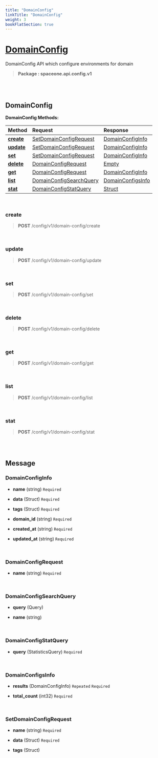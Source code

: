 ```yaml
---
title: "DomainConfig"
linkTitle: "DomainConfig"
weight: 3
bookFlatSection: true
---
```

# [DomainConfig](#DomainConfig)
DomainConfig API which configure environments for domain


>  **Package : spaceone.api.config.v1**

<br>
<br>

## DomainConfig





**DomainConfig Methods:**


| Method | Request | Response |
| :----- | :-------- | :-------- |
| [**create**](./DomainConfig#create) | [SetDomainConfigRequest](DomainConfig#setdomainconfigrequest) | [DomainConfigInfo](DomainConfig#domainconfiginfo) |
| [**update**](./DomainConfig#update) | [SetDomainConfigRequest](DomainConfig#setdomainconfigrequest) | [DomainConfigInfo](DomainConfig#domainconfiginfo) |
| [**set**](./DomainConfig#set) | [SetDomainConfigRequest](DomainConfig#setdomainconfigrequest) | [DomainConfigInfo](DomainConfig#domainconfiginfo) |
| [**delete**](./DomainConfig#delete) | [DomainConfigRequest](DomainConfig#domainconfigrequest) | [Empty](DomainConfig#empty) |
| [**get**](./DomainConfig#get) | [DomainConfigRequest](DomainConfig#domainconfigrequest) | [DomainConfigInfo](DomainConfig#domainconfiginfo) |
| [**list**](./DomainConfig#list) | [DomainConfigSearchQuery](DomainConfig#domainconfigsearchquery) | [DomainConfigsInfo](DomainConfig#domainconfigsinfo) |
| [**stat**](./DomainConfig#stat) | [DomainConfigStatQuery](DomainConfig#domainconfigstatquery) | [Struct](DomainConfig#struct) |



    
<br>

### create





> **POST** /config/v1/domain-config/create
>






    
<br>

### update





> **POST** /config/v1/domain-config/update
>






    
<br>

### set





> **POST** /config/v1/domain-config/set
>






    
<br>

### delete





> **POST** /config/v1/domain-config/delete
>






    
<br>

### get





> **POST** /config/v1/domain-config/get
>






    
<br>

### list





> **POST** /config/v1/domain-config/list
>






    
<br>

### stat





> **POST** /config/v1/domain-config/stat
>






    


<br>
<br>

## Message



### DomainConfigInfo
* **name** (string)   `Required` 

    
* **data** (Struct)   `Required` 

    
* **tags** (Struct)   `Required` 

    
* **domain_id** (string)   `Required` 

    
* **created_at** (string)   `Required` 

    
* **updated_at** (string)   `Required` 

    <br>

### DomainConfigRequest
* **name** (string)   `Required` 

    <br>

### DomainConfigSearchQuery
* **query** (Query)  

    
* **name** (string)  

    <br>

### DomainConfigStatQuery
* **query** (StatisticsQuery)   `Required` 

    <br>

### DomainConfigsInfo
* **results** (DomainConfigInfo)  `Repeated`    `Required` 

    
* **total_count** (int32)   `Required` 

    <br>

### SetDomainConfigRequest
* **name** (string)   `Required` 

    
* **data** (Struct)   `Required` 

    
* **tags** (Struct)  

    <br>
